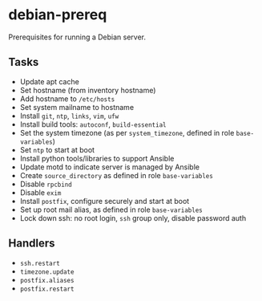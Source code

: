 # debian-prereq

Prerequisites for running a Debian server.

## Tasks

  * Update apt cache
  * Set hostname (from inventory hostname)
  * Add hostname to `/etc/hosts`
  * Set system mailname to hostname
  * Install `git`, `ntp`, `links`, `vim`, `ufw`
  * Install build tools: `autoconf`, `build-essential`
  * Set the system timezone (as per `system_timezone`, defined in role `base-variables`)
  * Set `ntp` to start at boot
  * Install python tools/libraries to support Ansible
  * Update motd to indicate server is managed by Ansible
  * Create `source_directory` as defined in role `base-variables`
  * Disable `rpcbind`
  * Disable `exim`
  * Install `postfix`, configure securely and start at boot
  * Set up root mail alias, as defined in role `base-variables`
  * Lock down ssh: no root login, `ssh` group only, disable password auth

## Handlers

  * `ssh.restart`
  * `timezone.update`
  * `postfix.aliases`
  * `postfix.restart`
